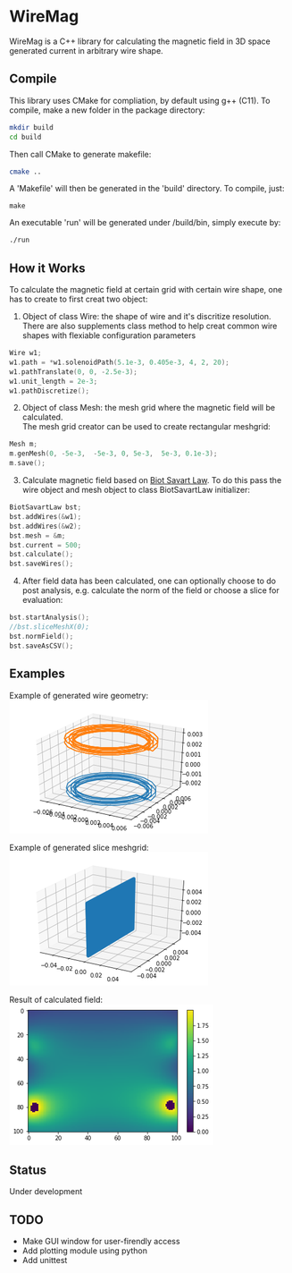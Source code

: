 # WireMag  
WireMag is a C++ library for calculating the magnetic field in 3D space generated current in arbitrary wire shape.   

## Compile  
This library uses CMake for compliation, by default using g++ (C11). To compile, make a new folder in the package directory:  
```bash
mkdir build
cd build
```
Then call CMake to generate makefile:  
```bash
cmake ..
```
A 'Makefile' will then be generated in the 'build' directory. To compile, just:  
```bashe
make
```
An executable 'run' will be generated under /build/bin, simply execute by:  
```bash
./run
```



## How it Works  
To calculate the magnetic field at certain grid with certain wire shape, one has to create to first creat two object:  
1. Object of class Wire: the shape of wire and it's discritize resolution.  
   There are also supplements class method to help creat common wire shapes with flexiable configuration parameters   
```C
Wire w1;
w1.path = *w1.solenoidPath(5.1e-3, 0.405e-3, 4, 2, 20);
w1.pathTranslate(0, 0, -2.5e-3);
w1.unit_length = 2e-3;
w1.pathDiscretize();
```

2. Object of class Mesh: the mesh grid where the magnetic field will be calculated.  
   The mesh grid creator can be used to create rectangular meshgrid:  
```C
Mesh m;
m.genMesh(0, -5e-3,  -5e-3, 0, 5e-3,  5e-3, 0.1e-3);
m.save();
```
   
3. Calculate  magnetic field based on [Biot Savart Law](https://en.wikipedia.org/wiki/Biot%E2%80%93Savart_law). To do this pass the wire object and mesh object to class BiotSavartLaw initializer:  
```C
BiotSavartLaw bst;
bst.addWires(&w1);
bst.addWires(&w2);
bst.mesh = &m;
bst.current = 500;
bst.calculate();
bst.saveWires();
```

4. After field data has been calculated, one can optionally choose to do post analysis, e.g. calculate the norm of the field or choose a slice for evaluation:  
```C
bst.startAnalysis();
//bst.sliceMeshX(0);
bst.normField();
bst.saveAsCSV();
```

## Examples
Example of generated wire geometry:  
![wire-example](https://raw.githubusercontent.com/SuperYuLu/WireMag/master/img/wire_example.png)  

Example of generated slice meshgrid:  
![mesh-example](https://raw.githubusercontent.com/SuperYuLu/WireMag/master/img/mesh_example.png)  

Result of calculated field:  
![field-example](https://github.com/SuperYuLu/WireMag/blob/master/img/field_example.png)  

## Status  
Under development   

## TODO  
+ Make GUI window for user-firendly access 
+ Add plotting module using python 
+ Add unittest 


